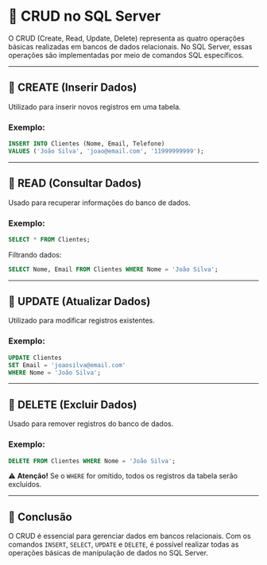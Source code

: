 # 📌 CRUD no SQL Server

O CRUD (Create, Read, Update, Delete) representa as quatro operações básicas realizadas em bancos de dados relacionais. No SQL Server, essas operações são implementadas por meio de comandos SQL específicos.

---

## 🔹 **CREATE (Inserir Dados)**
Utilizado para inserir novos registros em uma tabela.

### **Exemplo:**
```sql
INSERT INTO Clientes (Nome, Email, Telefone)
VALUES ('João Silva', 'joao@email.com', '11999999999');
```

---

## 🔹 **READ (Consultar Dados)**
Usado para recuperar informações do banco de dados.

### **Exemplo:**
```sql
SELECT * FROM Clientes;
```

Filtrando dados:
```sql
SELECT Nome, Email FROM Clientes WHERE Nome = 'João Silva';
```

---

## 🔹 **UPDATE (Atualizar Dados)**
Utilizado para modificar registros existentes.

### **Exemplo:**
```sql
UPDATE Clientes
SET Email = 'joaosilva@email.com'
WHERE Nome = 'João Silva';
```

---

## 🔹 **DELETE (Excluir Dados)**
Usado para remover registros do banco de dados.

### **Exemplo:**
```sql
DELETE FROM Clientes WHERE Nome = 'João Silva';
```

⚠ **Atenção!** Se o `WHERE` for omitido, todos os registros da tabela serão excluídos.

---

## 🔹 **Conclusão**
O CRUD é essencial para gerenciar dados em bancos relacionais. Com os comandos `INSERT`, `SELECT`, `UPDATE` e `DELETE`, é possível realizar todas as operações básicas de manipulação de dados no SQL Server.

